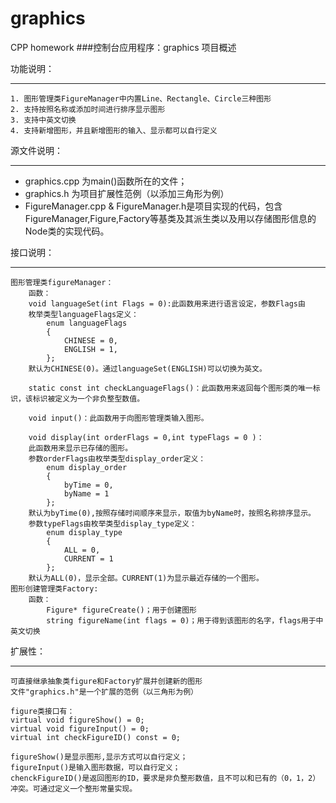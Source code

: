 # graphics
CPP homework
###控制台应用程序：graphics 项目概述

功能说明：
***
	1. 图形管理类FigureManager中内置Line、Rectangle、Circle三种图形
	2. 支持按照名称或添加时间进行排序显示图形
	3. 支持中英文切换
	4. 支持新增图形，并且新增图形的输入、显示都可以自行定义

源文件说明：
***
+ graphics.cpp 为main()函数所在的文件；
+ graphics.h   为项目扩展性范例（以添加三角形为例）
+ FigureManager.cpp & FigureManager.h是项目实现的代码，包含FigureManager,Figure,Factory等基类及其派生类以及用以存储图形信息的Node类的实现代码。

接口说明：
***
	图形管理类figureManager：
		函数：
		void languageSet(int Flags = 0):此函数用来进行语言设定，参数Flags由
		枚举类型languageFlags定义：
		    enum languageFlags
			{
				CHINESE = 0,
				ENGLISH = 1,
			};
		默认为CHINESE(0)。通过languageSet(ENGLISH)可以切换为英文。

		static const int checkLanguageFlags()：此函数用来返回每个图形类的唯一标识，该标识被定义为一个非负整型数值。

		void input()：此函数用于向图形管理类输入图形。

		void display(int orderFlags = 0,int typeFlags = 0 )：
		此函数用来显示已存储的图形。
		参数orderFlags由枚举类型display_order定义：
			enum display_order
			{
				byTime = 0,
				byName = 1
			};
		默认为byTime(0),按照存储时间顺序来显示，取值为byName时，按照名称排序显示。
		参数typeFlags由枚举类型display_type定义：
			enum display_type
			{
				ALL = 0,
				CURRENT = 1
			};
		默认为ALL(0)，显示全部。CURRENT(1)为显示最近存储的一个图形。
	图形创建管理类Factory:
		函数：
			Figure* figureCreate()；用于创建图形
			string figureName(int flags = 0)；用于得到该图形的名字，flags用于中英文切换

扩展性：
***
	可直接继承抽象类figure和Factory扩展并创建新的图形
	文件"graphics.h"是一个扩展的范例（以三角形为例）
	
	figure类接口有：
	virtual void figureShow() = 0;
	virtual void figureInput() = 0;
	virtual int checkFigureID() const = 0;
		
	figureShow()是显示图形,显示方式可以自行定义；
	figureInput()是输入图形数据，可以自行定义；
	chenckFigureID()是返回图形的ID，要求是非负整形数值，且不可以和已有的（0，1，2）冲突。可通过定义一个整形常量实现。
